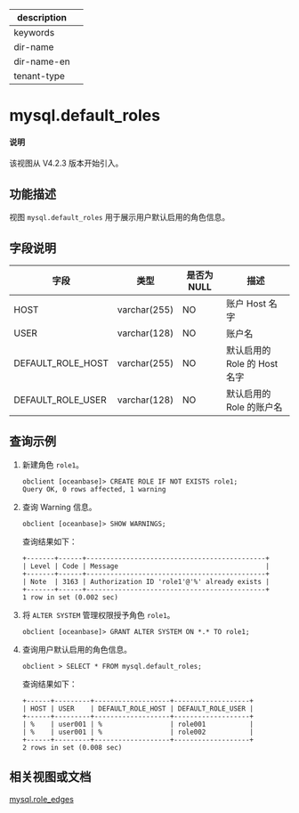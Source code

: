|description||
|---|---|
|keywords||
|dir-name||
|dir-name-en||
|tenant-type||

# mysql.default_roles

<main id="notice" type='explain'>
<h4>说明</h4>
<p>该视图从 V4.2.3 版本开始引入。</p>
</main>

## 功能描述

视图 `mysql.default_roles` 用于展示用户默认启用的角色信息。

## 字段说明

| **字段** | **类型** | **是否为 NULL** | **描述** |
| -------- | -------- | --------------- | -------- |
| HOST              | varchar(255) | NO   | 账户 Host 名字     |
| USER              | varchar(128) | NO   | 账户名     |
| DEFAULT_ROLE_HOST | varchar(255) | NO   | 默认启用的 Role 的 Host 名字     |
| DEFAULT_ROLE_USER | varchar(128) | NO   | 默认启用的 Role 的账户名     |

## 查询示例

1. 新建角色 `role1`。

    ```shell
    obclient [oceanbase]> CREATE ROLE IF NOT EXISTS role1;
    Query OK, 0 rows affected, 1 warning
    ```

2. 查询 Warning 信息。

    ```shell
    obclient [oceanbase]> SHOW WARNINGS;

    ```

    查询结果如下：

    ```shell
    +-------+------+---------------------------------------------+
    | Level | Code | Message                                     |
    +-------+------+---------------------------------------------+
    | Note  | 3163 | Authorization ID 'role1'@'%' already exists |
    +-------+------+---------------------------------------------+
    1 row in set (0.002 sec)
    ```

3. 将 `ALTER SYSTEM` 管理权限授予角色 `role1`。

    ```shell
    obclient [oceanbase]> GRANT ALTER SYSTEM ON *.* TO role1;
    ```

4. 查询用户默认启用的角色信息。

    ```shell
    obclient > SELECT * FROM mysql.default_roles;
    ```

    查询结果如下：

    ```shell
    +------+---------+-------------------+-------------------+
    | HOST | USER    | DEFAULT_ROLE_HOST | DEFAULT_ROLE_USER |
    +------+---------+-------------------+-------------------+
    | %    | user001 | %                 | role001           |
    | %    | user001 | %                 | role002           |
    +------+---------+-------------------+-------------------+
    2 rows in set (0.008 sec)
    ```

## 相关视图或文档

[mysql.role_edges](29800.mysql-role_edges-of-sys-tenant.md)